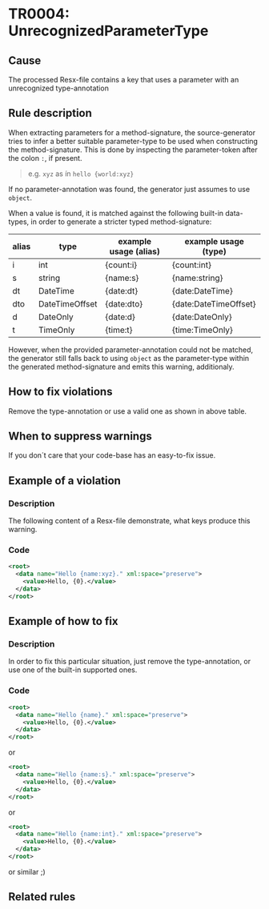 # TR0004: UnrecognizedParameterType

## Cause
The processed Resx-file contains a key that uses a parameter with an unrecognized type-annotation

## Rule description

When extracting parameters for a method-signature, the source-generator tries to infer a better suitable parameter-type to be used when constructing the method-signature.
This is done by inspecting the parameter-token after the colon `:`, if present.

> e.g. `xyz` as ín `hello {world:xyz}`

If no parameter-annotation was found, the generator just assumes to use `object`.

When a value is found, it is matched against the following built-in data-types, in order to generate a stricter typed method-signature:

|alias   | type            | example usage (alias) | example usage (type)  |
|-------|-----------------|-----------------------|-----------------------|
| i      | int             | {count:i}             | {count:int}           |
| s      | string          | {name:s}              | {name:string}         |
| dt     | DateTime        | {date:dt}             | {date:DateTime}       |
| dto    | DateTimeOffset  | {date:dto}            | {date:DateTimeOffset} |
| d      | DateOnly        | {date:d}              | {date:DateOnly}       |
| t      | TimeOnly        | {time:t}              | {time:TimeOnly}       |

However, when the provided parameter-annotation could not be matched, the generator still falls back to using `object` as the parameter-type within the generated method-signature and emits this warning, additionaly.

## How to fix violations
Remove the type-annotation or use a valid one as shown in above table.

## When to suppress warnings
If you don´t care that your code-base has an easy-to-fix issue.

## Example of a violation

### Description
The following content of a Resx-file demonstrate, what keys produce this warning. 
### Code

```xml
<root>
  <data name="Hello {name:xyz}." xml:space="preserve">
    <value>Hello, {0}.</value>
  </data>
</root>
```

## Example of how to fix

### Description
In order to fix this particular situation, just remove the type-annotation, or use one of the built-in supported ones.
### Code

```xml
<root>
  <data name="Hello {name}." xml:space="preserve">
    <value>Hello, {0}.</value>
  </data>
</root>
```

or 

```xml
<root>
  <data name="Hello {name:s}." xml:space="preserve">
    <value>Hello, {0}.</value>
  </data>
</root>
```

or 

```xml
<root>
  <data name="Hello {name:int}." xml:space="preserve">
    <value>Hello, {0}.</value>
  </data>
</root>
```

or similar ;)

## Related rules
